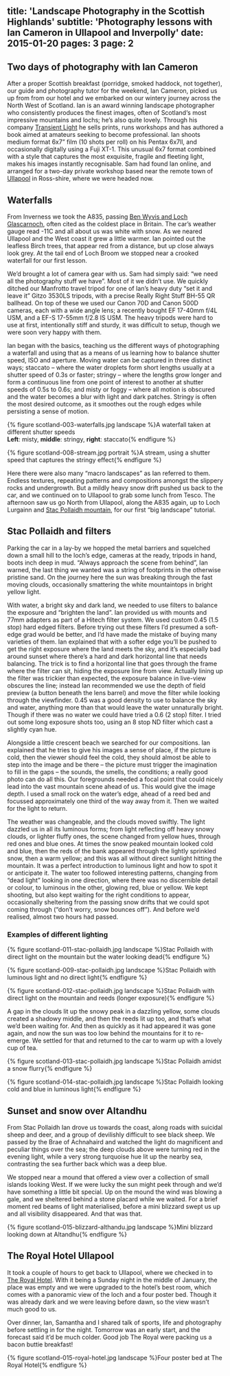 title: 'Landscape Photography in the Scottish Highlands'
subtitle: 'Photography lessons with Ian Cameron in Ullapool and Inverpolly'
date: 2015-01-20
pages: 3
page: 2
---

## Two days of photography with Ian Cameron

After a proper Scottish breakfast (porridge, smoked haddock, not together), our guide and photography tutor for the weekend, Ian Cameron, picked us up from from our hotel and we embarked on our wintery journey across the North West of Scotland. Ian is an award winning landscape photographer who consistently produces the finest images, often of Scotland‘s most impressive mountains and lochs; he’s also quite lovely. Through his company [Transient Light](http://www.transientlight.co.uk/) he sells prints, runs workshops and has authored a book aimed at amateurs seeking to become professional. Ian shoots medium format 6x7” film (10 shots per roll) on his Pentax 6x7ll, and occasionally digitally using a Fuji XT-1. This unusual 6x7 format combined with a style that captures the most exquisite, fragile and fleeting light, makes his images instantly recognisable. Sam had found Ian online, and arranged for a two-day private workshop based near the remote town of [Ullapool](http://en.wikipedia.org/wiki/Ullapool) in Ross-shire, where we were headed now.

## Waterfalls

From Inverness we took the A835, passing [Ben Wyvis and Loch Glascarnoch](http://en.wikipedia.org/wiki/Ben_Wyvis), often cited as the coldest place in Britain. The car’s weather gauge read -11C and all about us was white with snow. As we neared Ullapool and the West coast it grew a little warmer. Ian pointed out the leafless Birch trees, that appear red from a distance, but up close always look grey. At the tail end of Loch Broom we stopped near a crooked waterfall for our first lesson.

We’d brought a lot of camera gear with us. Sam had simply said: “we need all the photography stuff we have”. Most of it we didn’t use. We quickly ditched our Manfrotto travel tripod for one of Ian’s heavy duty “set it and leave it” Gitzo 3530LS tripods, with a precise Really Right Stuff BH-55 QR ballhead. On top of these we used our Canon 70D and Canon 500D cameras, each with a wide angle lens; a recently bought EF 17-40mm f/4L USM, and a EF-S 17-55mm f/2.8 IS USM. The heavy tripods were hard to use at first, intentionally stiff and sturdy, it was difficult to setup, though we were soon very happy with them.

Ian began with the basics, teaching us the different ways of photographing a waterfall and using that as a means of us learning how to balance shutter speed, ISO and aperture. Moving water can be captured in three distinct ways; staccato – where the water droplets form short lengths usually at a shutter speed of 0.3s or faster; stringy – where the lengths grow longer and form a continuous line from one point of interest to another at shutter speeds of 0.5s to 0.6s; and misty or foggy – where all motion is obscured and the water becomes a blur with light and dark patches. Stringy is often the most desired outcome, as it smoothes out the rough edges while persisting a sense of motion.

{% figure scotland-003-waterfalls.jpg landscape %}A waterfall taken at different shutter speeds<br/>__Left__: misty, __middle__: stringy, __right__: staccato{% endfigure %}

{% figure scotland-008-stream.jpg portrait %}A stream, using a shutter speed that captures the stringy effect{% endfigure %}

Here there were also many “macro landscapes” as Ian referred to them. Endless textures, repeating patterns and compositions amongst the slippery rocks and undergrowth. But a mildly heavy snow drift pushed us back to the car, and we continued on to Ullapool to grab some lunch from Tesco. The afternoon saw us go North from Ullapool, along the A835 again, up to Loch Lurgainn and [Stac Pollaidh mountain](http://en.wikipedia.org/wiki/Stac_Pollaidh), for our first “big landscape” tutorial.

## Stac Pollaidh and filters

Parking the car in a lay-by we hopped the metal barriers and squelched down a small hill to the loch’s edge, cameras at the ready, tripods in hand, boots inch deep in mud. “Always approach the scene from behind”, Ian warned, the last thing we wanted was a string of footprints in the otherwise pristine sand. On the journey here the sun was breaking through the fast moving clouds, occasionally smattering the white mountaintops in bright yellow light.

With water, a bright sky and dark land, we needed to use filters to balance the exposure and “brighten the land”. Ian provided us with mounts and 77mm adapters as part of a Hitech filter system. We used custom 0.45 (1.5 stop) hard edged filters. Before trying out these filters I’d presumed a soft-edge grad would be better, and I’d have made the mistake of buying many varieties of them. Ian explained that with a softer edge you’ll be pushed to get the right exposure where the land meets the sky, and it’s especially bad around sunset where there’s a hard and dark horizontal line that needs balancing. The trick is to find a horizontal line that goes through the frame where the filter can sit, hiding the exposure line from view. Actually lining up the filter was trickier than expected, the exposure balance in live-view obscures the line; instead Ian recommended we use the depth of field preview (a button beneath the lens barrel) and move the filter while looking through the viewfinder. 0.45 was a good density to use to balance the sky and water, anything more than that would leave the water unnaturally bright. Though if there was no water we could have tried a 0.6 (2 stop) filter. I tried out some long exposure shots too, using an 8 stop ND filter which cast a slightly cyan hue.

Alongside a little crescent beach we searched for our compositions. Ian explained that he tries to give his images a sense of place, if the picture is cold, then the viewer should feel the cold, they should almost be able to step into the image and be there – the picture must trigger the imagination to fill in the gaps – the sounds, the smells, the conditions; a really good photo can do all this. Our foregrounds needed a focal point that could nicely lead into the vast mountain scene ahead of us. This would give the image depth. I used a small rock on the water’s edge, ahead of a reed bed and focussed approximately one third of the way away from it. Then we waited for the light to return.

The weather was changeable, and the clouds moved swiftly. The light dazzled us in all its luminous forms; from light reflecting off heavy snowy clouds, or lighter fluffy ones, the scene changed from yellow hues, through red ones and blue ones. At times the snow peaked mountain looked cold and blue, then the reds of the bank appeared through the lightly sprinkled snow, then a warm yellow; and this was all without direct sunlight hitting the mountain. It was a perfect introduction to luminous light and how to spot it or anticipate it. The water too followed interesting patterns, changing from “dead light” looking in one direction, where there was no discernible detail or colour, to luminous in the other, glowing red, blue or yellow. We kept shooting, but also kept waiting for the right conditions to appear, occasionally sheltering from the passing snow drifts that we could spot coming through (“don’t worry, snow bounces off”). And before we’d realised, almost two hours had passed.

### Examples of different lighting

{% figure scotland-011-stac-pollaidh.jpg landscape %}Stac Pollaidh with direct light on the mountain but the water looking dead{% endfigure %}

{% figure scotland-009-stac-pollaidh.jpg landscape %}Stac Pollaidh with luminous light and no direct light{% endfigure %}

{% figure scotland-012-stac-pollaidh.jpg landscape %}Stac Pollaidh with direct light on the mountain and reeds (longer exposure){% endfigure %}

A gap in the clouds lit up the snowy peak in a dazzling yellow, some clouds created a shadowy middle, and then the reeds lit up too, and that’s what we’d been waiting for. And then as quickly as it had appeared it was gone again, and now the sun was too low behind the mountains for it to re-emerge. We settled for that and returned to the car to warm up with a lovely cup of tea.

{% figure scotland-013-stac-pollaidh.jpg landscape %}Stac Pollaidh amidst a snow flurry{% endfigure %}

{% figure scotland-014-stac-pollaidh.jpg landscape %}Stac Pollaidh looking cold and blue in luminous light{% endfigure %}

## Sunset and snow over Altandhu

From Stac Pollaidh Ian drove us towards the coast, along roads with suicidal sheep and deer, and a group of devilishly difficult to see black sheep. We passed by the Brae of Achnahaird and watched the light do magnificent and peculiar things over the sea; the deep clouds above were turning red in the evening light, while a very strong turquoise hue lit up the nearby sea, contrasting the sea further back which was a deep blue.

We stopped near a mound that offered a view over a collection of small islands looking West. If we were lucky the sun might peek through and we’d have something a little bit special. Up on the mound the wind was blowing a gale, and we sheltered behind a stone placard while we waited. For a brief moment red beams of light materialised, before a mini blizzard swept us up and all visibility disappeared. And that was that.

{% figure scotland-015-blizzard-althandu.jpg landscape %}Mini blizzard looking down at Altandhu{% endfigure %}

## The Royal Hotel Ullapool

It took a couple of hours to get back to Ullapool, where we checked in to [The Royal Hotel](http://www.tripadvisor.co.uk/ShowUserReviews-g316004-d254018-r250810192-Royal_Hotel-Ullapool_Scottish_Highlands_Scotland.html). With it being a Sunday night in the middle of January, the place was empty and we were upgraded to the hotel’s best room, which comes with a panoramic view of the loch and a four poster bed. Though it was already dark and we were leaving before dawn, so the view wasn’t much good to us.

Over dinner, Ian, Samantha and I shared talk of sports, life and photography before settling in for the night. Tomorrow was an early start, and the forecast said it’d be much colder. Good job The Royal were packing us a bacon buttie breakfast!

{% figure scotland-015-royal-hotel.jpg landscape %}Four poster bed at The Royal Hotel{% endfigure %}
